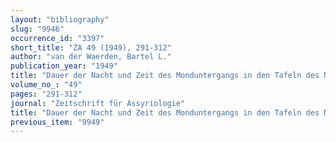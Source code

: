 ```yaml
---
layout: "bibliography"
slug: "9946"
occurrence_id: "3397"
short_title: "ZA 49 (1949), 291-312"
author: "van der Waerden, Bartel L."
publication_year: "1949"
title: "Dauer der Nacht und Zeit des Monduntergangs in den Tafeln des Nabû-zuqup-GI.NA"
volume_no_: "49"
pages: "291-312"
journal: "Zeitschrift für Assyriologie"
title: "Dauer der Nacht und Zeit des Monduntergangs in den Tafeln des Nabû-zuqup-GI.NA"
previous_item: "9949"
---
```

